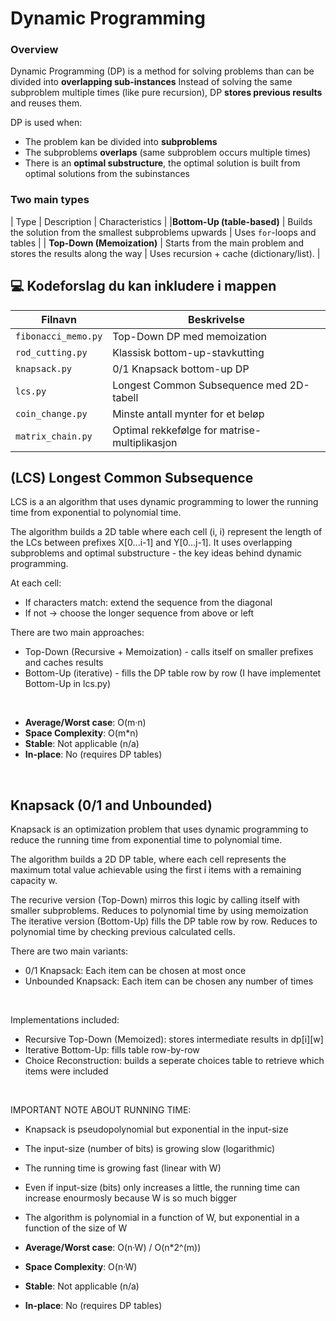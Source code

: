 
# Dynamic Programming

### Overview
Dynamic Programming (DP) is a method for solving problems than can be divided into **overlapping sub-instances**
Instead of solving the same subproblem multiple times (like pure recursion), DP **stores previous results** and reuses them.

DP is used when:
- The problem kan be divided into **subproblems**
- The subproblems **overlaps** (same subproblem occurs multiple times)
- There is an **optimal substructure**, the optimal solution is built from optimal solutions from the subinstances

### Two main types
| Type | Description | Characteristics |
|**Bottom-Up (table-based)** | Builds the solution from the smallest subproblems upwards | Uses `for`-loops and tables |
| **Top-Down (Memoization)** | Starts from the main problem and stores the results along the way | Uses recursion + cache (dictionary/list). |

## 💻 Kodeforslag du kan inkludere i mappen

| Filnavn | Beskrivelse |
|----------|--------------|
| `fibonacci_memo.py` | Top-Down DP med memoization |
| `rod_cutting.py` | Klassisk bottom-up-stavkutting |
| `knapsack.py` | 0/1 Knapsack bottom-up DP |
| `lcs.py` | Longest Common Subsequence med 2D-tabell |
| `coin_change.py` | Minste antall mynter for et beløp |
| `matrix_chain.py` | Optimal rekkefølge for matrise-multiplikasjon |

## (LCS) Longest Common Subsequence

LCS is a an algorithm that uses dynamic programming to lower the running time from exponential to polynomial time.

The algorithm builds a 2D table where each cell (i, i) represent the length of the LCs between prefixes X[0...i-1] and Y[0...j-1]. It uses overlapping subproblems and optimal substructure - the key ideas behind dynamic programming.

At each cell:
- If characters match: extend the sequence from the diagonal
- If not -> choose the longer sequence from above or left

There are two main approaches:
- Top-Down (Recursive + Memoization) - calls itself on smaller prefixes and caches results
- Bottom-Up (iterative) - fills the DP table row by row (I have implementet Bottom-Up in lcs.py)
<br>

- **Average/Worst case**: O(m·n)
- **Space Complexity**: O(m*n)
- **Stable**: Not applicable (n/a)
- **In-place**: No (requires DP tables)

<br>

## Knapsack (0/1 and Unbounded)

Knapsack is an optimization problem that uses dynamic programming to reduce the running time from exponential time to polynomial time.

The algorithm builds a 2D DP table, where each cell represents the maximum total value achievable using the first i items with a remaining capacity w.

The recurive version (Top-Down) mirros this logic by calling itself with smaller subproblems. Reduces to polynomial time by using memoization <br>
The iterative version (Bottom-Up) fills the DP table row by row. Reduces to polynomial time by checking previous calculated cells. <br>

There are two main variants:
- 0/1 Knapsack: Each item can be chosen at most once
- Unbounded Knapsack: Each item can be chosen any number of times
<br>

Implementations included:
- Recursive Top-Down (Memoized): stores intermediate results in dp[i][w]
- Iterative Bottom-Up: fills table row-by-row
- Choice Reconstruction: builds a seperate choices table to retrieve which items were included
<br>

IMPORTANT NOTE ABOUT RUNNING TIME:
- Knapsack is pseudopolynomial but exponential in the input-size
- The input-size (number of bits) is growing slow (logarithmic)
- The running time is growing fast (linear with W)
- Even if input-size (bits) only increases a little, the running time can increase enourmosly because W is so much bigger
- The algorithm is polynomial in a function of W, but exponential in a function of the size of W

- **Average/Worst case**: O(n·W) / O(n*2^(m))
- **Space Complexity**: O(n·W)
- **Stable**: Not applicable (n/a)
- **In-place**: No (requires DP tables)

<br>




